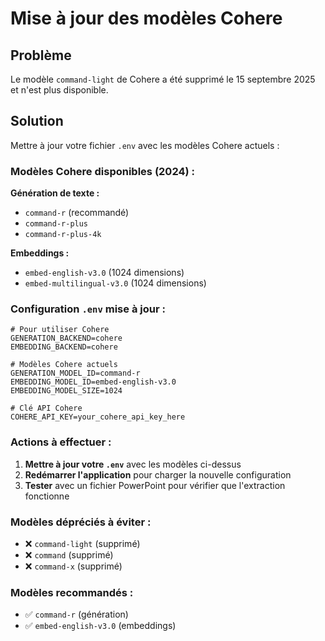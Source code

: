 # Mise à jour des modèles Cohere

## Problème
Le modèle `command-light` de Cohere a été supprimé le 15 septembre 2025 et n'est plus disponible.

## Solution
Mettre à jour votre fichier `.env` avec les modèles Cohere actuels :

### Modèles Cohere disponibles (2024) :

**Génération de texte :**
- `command-r` (recommandé)
- `command-r-plus` 
- `command-r-plus-4k`

**Embeddings :**
- `embed-english-v3.0` (1024 dimensions)
- `embed-multilingual-v3.0` (1024 dimensions)

### Configuration `.env` mise à jour :

```env
# Pour utiliser Cohere
GENERATION_BACKEND=cohere
EMBEDDING_BACKEND=cohere

# Modèles Cohere actuels
GENERATION_MODEL_ID=command-r
EMBEDDING_MODEL_ID=embed-english-v3.0
EMBEDDING_MODEL_SIZE=1024

# Clé API Cohere
COHERE_API_KEY=your_cohere_api_key_here
```

### Actions à effectuer :

1. **Mettre à jour votre `.env`** avec les modèles ci-dessus
2. **Redémarrer l'application** pour charger la nouvelle configuration
3. **Tester** avec un fichier PowerPoint pour vérifier que l'extraction fonctionne

### Modèles dépréciés à éviter :
- ❌ `command-light` (supprimé)
- ❌ `command` (supprimé)
- ❌ `command-x` (supprimé)

### Modèles recommandés :
- ✅ `command-r` (génération)
- ✅ `embed-english-v3.0` (embeddings)
